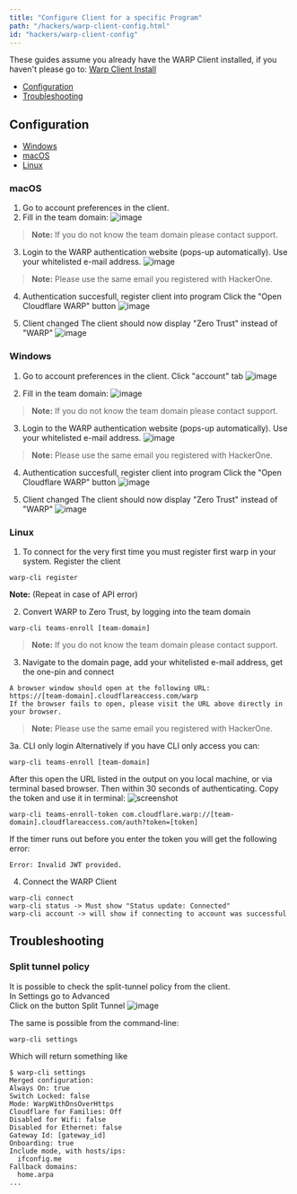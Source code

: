 ```yaml
---
title: "Configure Client for a specific Program"
path: "/hackers/warp-client-config.html"
id: "hackers/warp-client-config"
---
```

These guides assume you already have the WARP Client installed, if you haven't please go to: [Warp Client Install](/hackers/warp-client-install.html)

* [Configuration](#configuration)
* [Troubleshooting](#troubleshooting)

## Configuration

* [Windows](#windows)
* [macOS](#macos)
* [Linux](#linux)

### macOS
1. Go to account preferences in the client.
2. Fill in the team domain:
![image](./images/warp_win_teams.png)
> **Note:** If you do not know the team domain please contact support.

3. Login to the WARP authentication website (pops-up automatically). Use your whitelisted e-mail address.
![image](./images/warp_login_email.png)
> **Note:** Please use the same email you registered with HackerOne.

4. Authentication succesfull, register client into program
Click the "Open Cloudflare WARP" button
![image](./images/warp_login_success.png)

5. Client changed
The client should now display "Zero Trust" instead of "WARP"
![image](./images/warp_win_main.png)

### Windows
1. Go to account preferences in the client.
Click "account" tab
![image](./images/warp_account.png)

2. Fill in the team domain:
![image](./images/warp_team_name.png)
> **Note:** If you do not know the team domain please contact support.

3. Login to the WARP authentication website (pops-up automatically). Use your whitelisted e-mail address.
![image](./images/warp_login_email.png)
> **Note:** Please use the same email you registered with HackerOne.

4. Authentication succesfull, register client into program
Click the "Open Cloudflare WARP" button
![image](./images/warp_login_success.png)

5. Client changed
The client should now display "Zero Trust" instead of "WARP"
![image](./images/warp_result.png)

### Linux
1. To connect for the very first time you must register first warp in your system. Register the client
```console
warp-cli register
```
**Note:** (Repeat in case of API error)

2. Convert WARP to Zero Trust, by logging into the team domain
```console
warp-cli teams-enroll [team-domain]
```
> **Note:** If you do not know the team domain please contact support.

3. Navigate to the domain page, add your whitelisted e-mail address, get the one-pin and connect
```console
A browser window should open at the following URL:
https://[team-domain].cloudflareaccess.com/warp 
If the browser fails to open, please visit the URL above directly in your browser.
```
> **Note:** Please use the same email you registered with HackerOne.

3a. CLI only login
Alternatively if you have CLI only access you can:
```console
warp-cli teams-enroll [team-domain]
```
After this open the URL listed in the output on you local machine, or via terminal based browser.
Then within 30 seconds of authenticating. Copy the token and use it in terminal:
![screenshot](./images/warp_zt_jwt_token.png)

```console
warp-cli teams-enroll-token com.cloudflare.warp://[team-domain].cloudflareaccess.com/auth?token=[token]
```
If the timer runs out before you enter the token you will get the following error:
```console
Error: Invalid JWT provided.
```
4. Connect the WARP Client
```console
warp-cli connect
warp-cli status -> Must show "Status update: Connected"
warp-cli account -> will show if connecting to account was successful
```

## Troubleshooting
### Split tunnel policy
It is possible to check the split-tunnel policy from the client.<br/>
In Settings go to Advanced<br/>
Click on the button Split Tunnel
![image](./images/warp_split_tunnel.png)

The same is possible from the command-line:
```code
warp-cli settings
```
Which will return something like
```code
$ warp-cli settings
Merged configuration:
Always On: true
Switch Locked: false
Mode: WarpWithDnsOverHttps
Cloudflare for Families: Off
Disabled for Wifi: false
Disabled for Ethernet: false
Gateway Id: [gateway_id]
Onboarding: true
Include mode, with hosts/ips:
  ifconfig.me
Fallback domains:
  home.arpa
...
```
